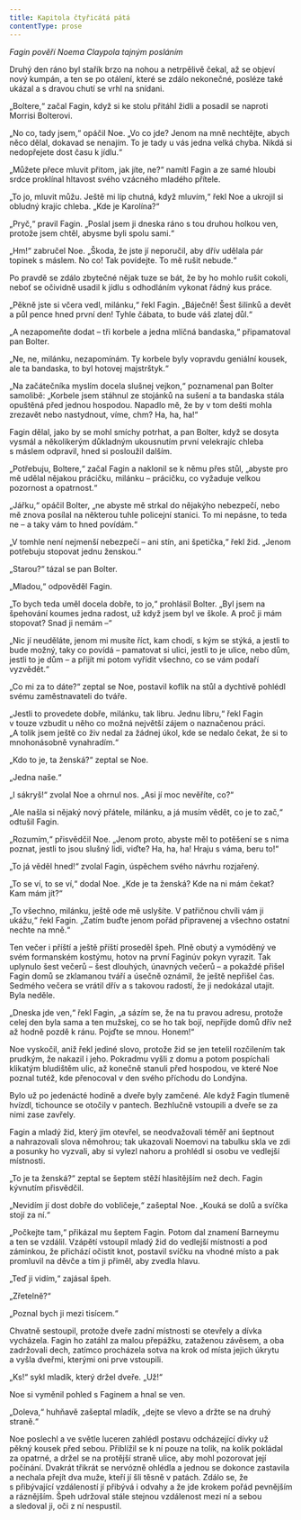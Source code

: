 ```yaml
---
title: Kapitola čtyřicátá pátá
contentType: prose
---
```


<section>

_Fagin pověří Noema Claypola tajným posláním_

</section>

<section>

Druhý den ráno byl stařík brzo na nohou a netrpělivě čekal, až se objeví nový kumpán, a ten se po otálení, které se zdálo nekonečné, posléze také ukázal a s dravou chutí se vrhl na snídani.

„Boltere,“ začal Fagin, když si ke stolu přitáhl židli a posadil se naproti Morrisi Bolterovi.

„No co, tady jsem,“ opáčil Noe. „Vo co jde? Jenom na mně nechtějte, abych něco dělal, dokavad se nenajím. To je tady u vás jedna velká chyba. Nikdá si nedopřejete dost času k jídlu.“

„Můžete přece mluvit přitom, jak jíte, ne?“ namítl Fagin a ze samé hloubi srdce proklínal hltavost svého vzácného mladého přítele.

„To jo, mluvit můžu. Ještě mi líp chutná, když mluvím,“ řekl Noe a ukrojil si obludný krajíc chleba. „Kde je Karolína?“

„Pryč,“ pravil Fagin. „Poslal jsem ji dneska ráno s tou druhou holkou ven, protože jsem chtěl, abysme byli spolu sami.“

„Hm!“ zabručel Noe. „Škoda, že jste jí neporučil, aby dřív udělala pár topinek s máslem. No co! Tak povídejte. To mě rušit nebude.“

Po pravdě se zdálo zbytečné nějak tuze se bát, že by ho mohlo rušit cokoli, neboť se očividně usadil k jídlu s odhodláním vykonat řádný kus práce.

„Pěkně jste si včera vedl, milánku,“ řekl Fagin. „Báječně! Šest šilinků a devět a půl pence hned první den! Tyhle čábata, to bude váš zlatej důl.“

„A nezapomeňte dodat – tři korbele a jedna mlíčná bandaska,“ připamatoval pan Bolter.

„Ne, ne, milánku, nezapomínám. Ty korbele byly vopravdu geniální kousek, ale ta bandaska, to byl hotovej majstrštyk.“

„Na začátečníka myslím docela slušnej vejkon,“ poznamenal pan Bolter samolibě: „Korbele jsem stáhnul ze stojánků na sušení a ta bandaska stála opuštěná před jednou hospodou. Napadlo mě, že by v tom dešti mohla zrezavět nebo nastydnout, víme, chm? Ha, ha, ha!“

Fagin dělal, jako by se mohl smíchy potrhat, a pan Bolter, když se dosyta vysmál a několikerým důkladným ukousnutím první velekrajíc chleba s máslem odpravil, hned si posloužil dalším.

„Potřebuju, Boltere,“ začal Fagin a naklonil se k němu přes stůl, „abyste pro mě udělal nějakou prácičku, milánku – prácičku, co vyžaduje velkou pozornost a opatrnost.“

„Jářku,“ opáčil Bolter, „ne abyste mě strkal do nějakýho nebezpečí, nebo mě znova posílal na některou tuhle policejní stanici. To mi nepásne, to teda ne – a taky vám to hned povídám.“

„V tomhle není nejmenší nebezpečí – ani stín, ani špetička,“ řekl žid. „Jenom potřebuju stopovat jednu ženskou.“

„Starou?“ tázal se pan Bolter.

„Mladou,“ odpověděl Fagin.

„To bych teda uměl docela dobře, to jo,“ prohlásil Bolter. „Byl jsem na špehování koumes jedna radost, už když jsem byl ve škole. A proč ji mám stopovat? Snad ji nemám –“

„Nic jí neuděláte, jenom mi musíte říct, kam chodí, s kým se stýká, a jestli to bude možný, taky co povídá – pamatovat si ulici, jestli to je ulice, nebo dům, jestli to je dům – a přijít mi potom vyřídit všechno, co se vám podaří vyzvědět.“

„Co mi za to dáte?“ zeptal se Noe, postavil koflík na stůl a dychtivě pohlédl svému zaměstnavateli do tváře.

„Jestli to provedete dobře, milánku, tak libru. Jednu libru,“ řekl Fagin v touze vzbudit u něho co možná největší zájem o naznačenou práci. „A tolik jsem ještě co živ nedal za žádnej úkol, kde se nedalo čekat, že si to mnohonásobně vynahradím.“

„Kdo to je, ta ženská?“ zeptal se Noe.

„Jedna naše.“

„I sákryš!“ zvolal Noe a ohrnul nos. „Asi jí moc nevěříte, co?“

„Ale našla si nějaký nový přátele, milánku, a já musím vědět, co je to zač,“ odtušil Fagin.

„Rozumím,“ přisvědčil Noe. „Jenom proto, abyste měl to potěšení se s nima poznat, jestli to jsou slušný lidi, viďte? Ha, ha, ha! Hraju s váma, beru to!“

„To já věděl hned!“ zvolal Fagin, úspěchem svého návrhu rozjařený.

„To se ví, to se ví,“ dodal Noe. „Kde je ta ženská? Kde na ni mám čekat? Kam mám jít?“

„To všechno, milánku, ještě ode mě uslyšíte. V patřičnou chvíli vám ji ukážu,“ řekl Fagin. „Zatím buďte jenom pořád připravenej a všechno ostatní nechte na mně.“

Ten večer i příští a ještě příští proseděl špeh. Plně obutý a vymóděný ve svém formanském kostýmu, hotov na první Faginúv pokyn vyrazit. Tak uplynulo šest večerů – šest dlouhých, únavných večerů – a pokaždé přišel Fagin domů se zklamanou tváří a úsečně oznámil, že ještě nepřišel čas. Sedmého večera se vrátil dřív a s takovou radostí, že ji nedokázal utajit. Byla neděle.

„Dneska jde ven,“ řekl Fagin, „a sázím se, že na tu pravou adresu, protože celej den byla sama a ten mužskej, co se ho tak bojí, nepřijde domů dřív než až hodně pozdě k ránu. Pojďte se mnou. Honem!“

Noe vyskočil, aniž řekl jediné slovo, protože žid se jen tetelil rozčilením tak prudkým, že nakazil i jeho. Pokradmu vyšli z domu a potom pospíchali klikatým bludištěm ulic, až konečně stanuli před hospodou, ve které Noe poznal tutéž, kde přenocoval v den svého příchodu do Londýna.

Bylo už po jedenácté hodině a dveře byly zamčené. Ale když Fagin tlumeně hvízdl, tichounce se otočily v pantech. Bezhlučně vstoupili a dveře se za nimi zase zavřely.

Fagin a mladý žid, který jim otevřel, se neodvažovali téměř ani šeptnout a nahrazovali slova němohrou; tak ukazovali Noemovi na tabulku skla ve zdi a posunky ho vyzvali, aby si vylezl nahoru a prohlédl si osobu ve vedlejší místnosti.

„To je ta ženská?“ zeptal se šeptem stěží hlasitějším než dech. Fagin kývnutím přisvědčil.

„Nevidím jí dost dobře do vobličeje,“ zašeptal Noe. „Kouká se dolů a svíčka stojí za ní.“

„Počkejte tam,“ přikázal mu šeptem Fagin. Potom dal znamení Barneymu a ten se vzdálil. Vzápětí vstoupil mladý žid do vedlejší místnosti a pod záminkou, že přichází očistit knot, postavil svíčku na vhodné místo a pak promluvil na děvče a tím ji přiměl, aby zvedla hlavu.

„Teď ji vidím,“ zajásal špeh.

„Zřetelně?“

„Poznal bych ji mezi tisícem.“

Chvatně sestoupil, protože dveře zadní místnosti se otevřely a dívka vycházela. Fagin ho zatáhl za malou přepážku, zataženou závěsem, a oba zadržovali dech, zatímco procházela sotva na krok od místa jejich úkrytu a vyšla dveřmi, kterými oni prve vstoupili.

„Ks!“ sykl mladík, který držel dveře. „Už!“

Noe si vyměnil pohled s Faginem a hnal se ven.

„Doleva,“ huhňavě zašeptal mladík, „dejte se vlevo a držte se na druhý straně.“

Noe poslechl a ve světle luceren zahlédl postavu odcházející dívky už pěkný kousek před sebou. Přiblížil se k ní pouze na tolik, na kolik pokládal za opatrné, a držel se na protější straně ulice, aby mohl pozorovat její počínání. Dvakrát třikrát se nervózně ohlédla a jednou se dokonce zastavila a nechala přejít dva muže, kteří jí šli těsně v patách. Zdálo se, že s přibývající vzdáleností jí přibývá i odvahy a že jde krokem pořád pevnějším a ráznějším. Špeh udržoval stále stejnou vzdálenost mezi ní a sebou a sledoval ji, oči z ní nespustil.

</section>

